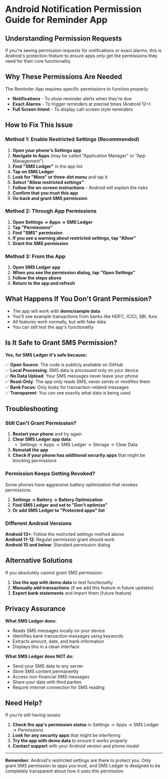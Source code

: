 # Android Notification Permission Guide for Reminder App

## Understanding Permission Requests

If you're seeing permission requests for notifications or exact alarms, this is Android's protection feature to ensure apps only get the permissions they need for their core functionality.

## Why These Permissions Are Needed

The Reminder App requires specific permissions to function properly:
- **Notifications** - To show reminder alerts when they're due
- **Exact Alarms** - To trigger reminders at precise times (Android 12+)
- **Full Screen Intent** - To display call-screen style reminders

## How to Fix This Issue

### Method 1: Enable Restricted Settings (Recommended)

1. **Open your phone's Settings app**
2. **Navigate to Apps** (may be called "Application Manager" or "App Management")
3. **Find "SMS Ledger"** in the app list
4. **Tap on SMS Ledger**
5. **Look for "More" or three-dot menu** and tap it
6. **Select "Allow restricted settings"**
7. **Follow the on-screen instructions** - Android will explain the risks
8. **Confirm that you trust this app**
9. **Go back and grant SMS permission**

### Method 2: Through App Permissions

1. **Open Settings → Apps → SMS Ledger**
2. **Tap "Permissions"**
3. **Find "SMS" permission**
4. **If you see a warning about restricted settings, tap "Allow"**
5. **Grant the SMS permission**

### Method 3: From the App

1. **Open SMS Ledger app**
2. **When you see the permission dialog, tap "Open Settings"**
3. **Follow the steps above**
4. **Return to the app and refresh**

## What Happens If You Don't Grant Permission?

- The app will work with **demo/sample data**
- You'll see example transactions from banks like HDFC, ICICI, SBI, Axis
- All features work normally, but with fake data
- You can still test the app's functionality

## Is It Safe to Grant SMS Permission?

**Yes, for SMS Ledger it's safe because:**

✅ **Open Source**: The code is publicly available on GitHub  
✅ **Local Processing**: SMS data is processed only on your device  
✅ **No Data Upload**: Your SMS messages never leave your phone  
✅ **Read-Only**: The app only reads SMS, never sends or modifies them  
✅ **Bank Focus**: Only looks for transaction-related messages  
✅ **Transparent**: You can see exactly what data is being used  

## Troubleshooting

### Still Can't Grant Permission?

1. **Restart your phone** and try again
2. **Clear SMS Ledger app data**:
   - Settings → Apps → SMS Ledger → Storage → Clear Data
3. **Reinstall the app**
4. **Check if your phone has additional security apps** that might be blocking permissions

### Permission Keeps Getting Revoked?

Some phones have aggressive battery optimization that revokes permissions:

1. **Settings → Battery → Battery Optimization**
2. **Find SMS Ledger and set to "Don't optimize"**
3. **Or add SMS Ledger to "Protected apps" list**

### Different Android Versions

**Android 13+**: Follow the restricted settings method above  
**Android 11-12**: Regular permission grant should work  
**Android 10 and below**: Standard permission dialog  

## Alternative Solutions

If you absolutely cannot grant SMS permission:

1. **Use the app with demo data** to test functionality
2. **Manually add transactions** (if we add this feature in future updates)
3. **Export bank statements** and import them (future feature)

## Privacy Assurance

**What SMS Ledger does:**
- Reads SMS messages locally on your device
- Identifies bank transaction messages using keywords
- Extracts amount, date, and bank information
- Displays this in a clean interface

**What SMS Ledger does NOT do:**
- Send your SMS data to any server
- Store SMS content permanently
- Access non-financial SMS messages
- Share your data with third parties
- Require internet connection for SMS reading

## Need Help?

If you're still having issues:

1. **Check the app's permission status** in Settings → Apps → SMS Ledger → Permissions
2. **Look for any security apps** that might be interfering
3. **Try the app with demo data** to ensure it works properly
4. **Contact support** with your Android version and phone model

---

**Remember**: Android's restricted settings are there to protect you. Only grant SMS permission to apps you trust, and SMS Ledger is designed to be completely transparent about how it uses this permission. 